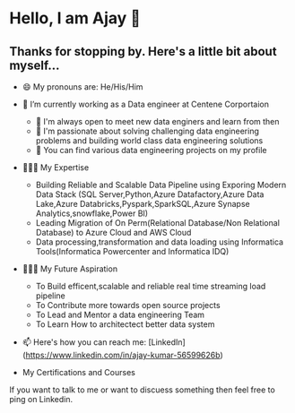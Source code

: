 # Hello, I am Ajay 👋

## Thanks for stopping by. Here's a little bit about myself...


- 😄 My pronouns are: He/His/Him
- 🔭 I’m currently working as a Data engineer at Centene Corportaion
   - 👯 I'm always open to meet new data enginers and learn from then 
   - 💬 I'm passionate about solving challenging data engineering problems and building world class data engineering solutions
   - 🤘 You can find various data engineering projects on my profile
- 🧑🏻‍🏫 My Expertise 
   - Building Reliable and Scalable Data Pipeline using Exporing Modern Data Stack (SQL Server,Python,Azure Datafactory,Azure Data Lake,Azure Databricks,Pyspark,SparkSQL,Azure Synapse Analytics,snowflake,Power BI)
   - Leading Migration of On Perm(Relational Database/Non Relational Database) to Azure Cloud and AWS Cloud
   - Data processing,transformation and data loading using Informatica Tools(Informatica Powercenter and Informatica IDQ)
 
 -  🧑🏻‍🏫 My Future Aspiration 
    - To Build efficent,scalable and reliable real time streaming load pipeline
    - To Contribute more towards open source projects 
    - To Lead and Mentor a data engineering Team
    - To Learn How to architectect better data system 
- 📫 Here's how you can reach me: [LinkedIn] (https://www.linkedin.com/in/ajay-kumar-56599626b)

- My Certifications and Courses
  
If you want to talk to me or want to discuess something then feel free to ping on Linkedin.
  
